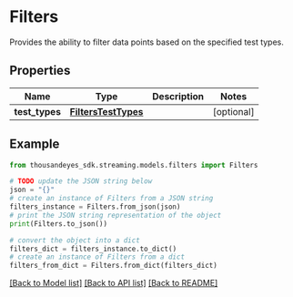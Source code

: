 # Filters

Provides the ability to filter data points based on the specified test types.

## Properties

Name | Type | Description | Notes
------------ | ------------- | ------------- | -------------
**test_types** | [**FiltersTestTypes**](FiltersTestTypes.md) |  | [optional] 

## Example

```python
from thousandeyes_sdk.streaming.models.filters import Filters

# TODO update the JSON string below
json = "{}"
# create an instance of Filters from a JSON string
filters_instance = Filters.from_json(json)
# print the JSON string representation of the object
print(Filters.to_json())

# convert the object into a dict
filters_dict = filters_instance.to_dict()
# create an instance of Filters from a dict
filters_from_dict = Filters.from_dict(filters_dict)
```
[[Back to Model list]](../README.md#documentation-for-models) [[Back to API list]](../README.md#documentation-for-api-endpoints) [[Back to README]](../README.md)


